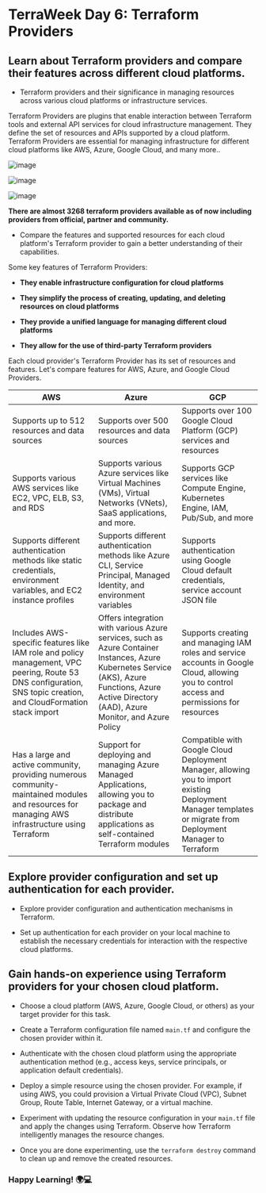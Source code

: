 # TerraWeek Day 6: Terraform Providers

## Learn about Terraform providers and compare their features across different cloud platforms.

- Terraform providers and their significance in managing resources across various cloud platforms or infrastructure services.

Terraform Providers are plugins that enable interaction between Terraform tools and external API services for cloud infrastructure management. They define the set of resources and APIs supported by a cloud platform. Terraform Providers are essential for managing infrastructure for different cloud platforms like AWS, Azure, Google Cloud, and many more..

![image](https://github.com/Chaitannyaa/TerraWeek_challenge/assets/117350787/77e71b8b-584e-451b-82ac-8a2131c3075e)

![image](https://github.com/Chaitannyaa/TerraWeek_challenge/assets/117350787/d6123518-4db7-47e9-aad3-65dddc347b36)

![image](https://github.com/Chaitannyaa/TerraWeek_challenge/assets/117350787/82d0d218-e403-4983-b8a6-2d8388cd73e5)

**There are almost 3268 terraform providers available as of now including providers from official, partner and community.**

- Compare the features and supported resources for each cloud platform's Terraform provider to gain a better understanding of their capabilities.

Some key features of Terraform Providers:

- **They enable infrastructure configuration for cloud platforms**

- **They simplify the process of creating, updating, and deleting resources on cloud platforms**

- **They provide a unified language for managing different cloud platforms**

- **They allow for the use of third-party Terraform providers**

Each cloud provider's Terraform Provider has its set of resources and features. 
Let's compare features for AWS, Azure, and Google Cloud Providers.

| AWS | Azure | GCP |
| -------------- | -------------- | -------------- |
| Supports up to 512 resources and data sources | Supports over 500 resources and data sources | Supports over 100 Google Cloud Platform (GCP) services and resources |
| Supports various AWS services like EC2, VPC, ELB, S3, and RDS | Supports various Azure services like Virtual Machines (VMs), Virtual Networks (VNets), SaaS applications, and more. | Supports GCP services like Compute Engine, Kubernetes Engine, IAM, Pub/Sub, and more |
| Supports different authentication methods like static credentials, environment variables, and EC2 instance profiles | Supports different authentication methods like Azure CLI, Service Principal, Managed Identity, and environment variables | Supports authentication using Google Cloud default credentials, service account JSON file |
| Includes AWS-specific features like IAM role and policy management, VPC peering, Route 53 DNS configuration, SNS topic creation, and CloudFormation stack import | Offers integration with various Azure services, such as Azure Container Instances, Azure Kubernetes Service (AKS), Azure Functions, Azure Active Directory (AAD), Azure Monitor, and Azure Policy | Supports creating and managing IAM roles and service accounts in Google Cloud, allowing you to control access and permissions for resources |
| Has a large and active community, providing numerous community-maintained modules and resources for managing AWS infrastructure using Terraform | Support for deploying and managing Azure Managed Applications, allowing you to package and distribute applications as self-contained Terraform modules | Compatible with Google Cloud Deployment Manager, allowing you to import existing Deployment Manager templates or migrate from Deployment Manager to Terraform |

## Explore provider configuration and set up authentication for each provider.

- Explore provider configuration and authentication mechanisms in Terraform.


- Set up authentication for each provider on your local machine to establish the necessary credentials for interaction with the respective cloud platforms.


## Gain hands-on experience using Terraform providers for your chosen cloud platform.

- Choose a cloud platform (AWS, Azure, Google Cloud, or others) as your target provider for this task.

  
- Create a Terraform configuration file named `main.tf` and configure the chosen provider within it.

  
- Authenticate with the chosen cloud platform using the appropriate authentication method (e.g., access keys, service principals, or application default credentials).


- Deploy a simple resource using the chosen provider. For example, if using AWS, you could provision a Virtual Private Cloud (VPC), Subnet Group, Route Table, Internet Gateway, or a virtual machine.


- Experiment with updating the resource configuration in your `main.tf` file and apply the changes using Terraform. Observe how Terraform intelligently manages the resource changes.


- Once you are done experimenting, use the `terraform destroy` command to clean up and remove the created resources.


### Happy Learning! 🌍💻
